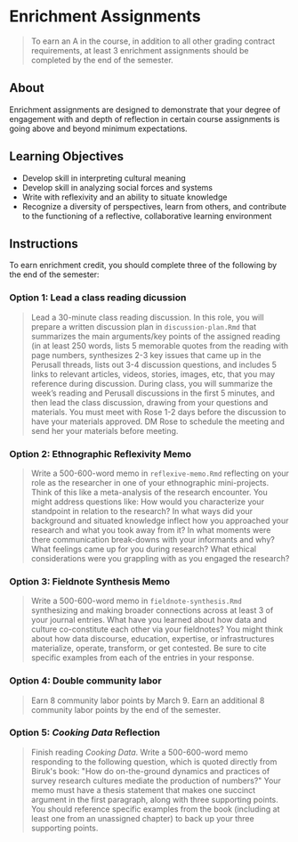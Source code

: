 # Enrichment Assignments

> To earn an A in the course, in addition to all other grading contract requirements, at least 3 enrichment assignments should be completed by the end of the semester. 

## About

Enrichment assignments are designed to demonstrate that your degree of engagement with and depth of reflection in certain course assignments is going above and beyond minimum expectations. 

## Learning Objectives

* Develop skill in interpreting cultural meaning
* Develop skill in analyzing social forces and systems
* Write with reflexivity and an ability to situate knowledge 
* Recognize a diversity of perspectives, learn from others, and contribute to the functioning of a reflective, collaborative learning environment

## Instructions

To earn enrichment credit, you should complete three of the following by the end of the semester:

### Option 1: Lead a class reading dicussion

> Lead a 30-minute class reading discussion. In this role, you will prepare a written discussion plan in `discussion-plan.Rmd` that summarizes the main arguments/key points of the assigned reading (in at least 250 words, lists 5 memorable quotes from the reading with page numbers, synthesizes 2-3 key issues that came up in the Perusall threads, lists out 3-4 discussion questions, and includes 5 links to relevant articles, videos, stories, images, etc, that you may reference during discussion. During class, you will summarize the week’s reading and Perusall discussions in the first 5 minutes, and then lead the class discussion, drawing from your questions and materials.  You must meet with Rose 1-2 days before the discussion to have your materials approved. DM Rose to schedule the meeting and send her your materials before meeting.

### Option 2: Ethnographic Reflexivity Memo

> Write a 500-600-word memo in `reflexive-memo.Rmd` reflecting on your role as the researcher in one of your ethnographic mini-projects. Think of this like a meta-analysis of the research encounter. You might address questions like: How would you characterize your standpoint in relation to the research? In what ways did your background and situated knowledge inflect how you approached your research and what you took away from it? In what moments were there communication break-downs with your informants and why? What feelings came up for you during research? What ethical considerations were you grappling with as you engaged the research?

### Option 3: Fieldnote Synthesis Memo

> Write a 500-600-word memo in `fieldnote-synthesis.Rmd` synthesizing and making broader connections across at least 3 of your journal entries. What have you learned about how data and culture co-constitute each other via your fieldnotes? You might think about how data discourse, education, expertise, or infrastructures materialize, operate, transform, or get contested. Be sure to cite specific examples from each of the entries in your response.

### Option 4: Double community labor

> Earn 8 community labor points by March 9. Earn an additional 8 community labor points by the end of the semester.

### Option 5: *Cooking Data* Reflection

> Finish reading *Cooking Data*. Write a 500-600-word memo responding to the following question, which is quoted directly from Biruk's book: "How do on-the-ground dynamics and practices of survey research cultures mediate the production of numbers?" Your memo must have a thesis statement that makes one succinct argument in the first paragraph, along with three supporting points. You should reference specific examples from the book (including at least one from an unassigned chapter) to back up your three supporting points. 


